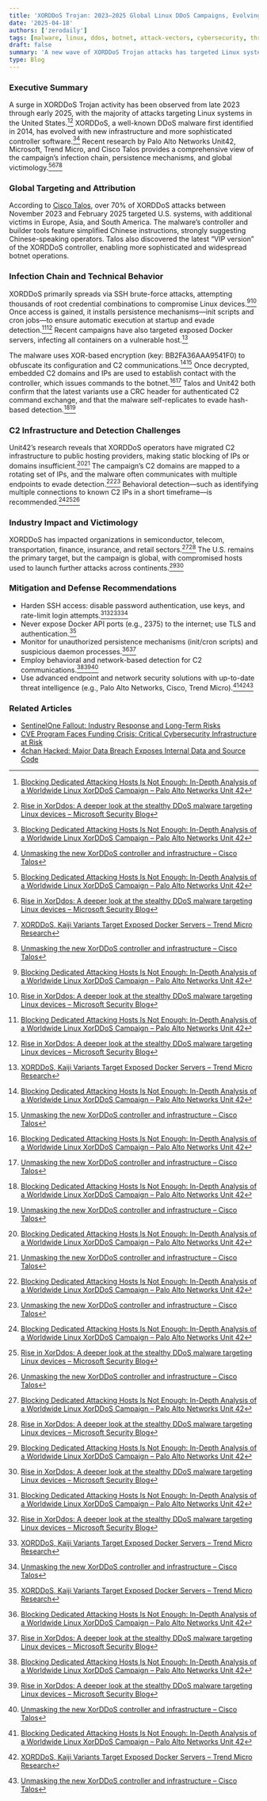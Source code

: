 ```yaml
---
title: 'XORDDoS Trojan: 2023–2025 Global Linux DDoS Campaigns, Evolving Infrastructure, and U.S. Targeting'
date: '2025-04-18'
authors: ['zerodaily']
tags: [malware, linux, ddos, botnet, attack-vectors, cybersecurity, threat-intelligence]
draft: false
summary: 'A new wave of XORDDoS Trojan attacks has targeted Linux systems worldwide, with a dramatic rise in U.S. victims and evolving command-and-control infrastructure. Here’s what defenders need to know about infection vectors, persistence, and mitigation.'
type: Blog
---
```


### Executive Summary

A surge in XORDDoS Trojan activity has been observed from late 2023 through early 2025, with the majority of attacks targeting Linux systems in the United States.[^1][^2] XORDDoS, a well-known DDoS malware first identified in 2014, has evolved with new infrastructure and more sophisticated controller software.[^1][^4] Recent research by Palo Alto Networks Unit42, Microsoft, Trend Micro, and Cisco Talos provides a comprehensive view of the campaign’s infection chain, persistence mechanisms, and global victimology.[^1][^2][^3][^4]

### Global Targeting and Attribution

According to [Cisco Talos](https://blog.talosintelligence.com/unmasking-the-new-xorddos-controller-and-infrastructure/), over 70% of XORDDoS attacks between November 2023 and February 2025 targeted U.S. systems, with additional victims in Europe, Asia, and South America. The malware’s controller and builder tools feature simplified Chinese instructions, strongly suggesting Chinese-speaking operators. Talos also discovered the latest “VIP version” of the XORDDoS controller, enabling more sophisticated and widespread botnet operations.

### Infection Chain and Technical Behavior

XORDDoS primarily spreads via SSH brute-force attacks, attempting thousands of root credential combinations to compromise Linux devices.[^1][^2] Once access is gained, it installs persistence mechanisms—init scripts and cron jobs—to ensure automatic execution at startup and evade detection.[^1][^2] Recent campaigns have also targeted exposed Docker servers, infecting all containers on a vulnerable host.[^3]

The malware uses XOR-based encryption (key: BB2FA36AAA9541F0) to obfuscate its configuration and C2 communications.[^1][^4] Once decrypted, embedded C2 domains and IPs are used to establish contact with the controller, which issues commands to the botnet.[^1][^4] Talos and Unit42 both confirm that the latest variants use a CRC header for authenticated C2 command exchange, and that the malware self-replicates to evade hash-based detection.[^1][^4]

### C2 Infrastructure and Detection Challenges

Unit42’s research reveals that XORDDoS operators have migrated C2 infrastructure to public hosting providers, making static blocking of IPs or domains insufficient.[^1][^4] The campaign’s C2 domains are mapped to a rotating set of IPs, and the malware often communicates with multiple endpoints to evade detection.[^1][^4] Behavioral detection—such as identifying multiple connections to known C2 IPs in a short timeframe—is recommended.[^1][^2][^4]

### Industry Impact and Victimology

XORDDoS has impacted organizations in semiconductor, telecom, transportation, finance, insurance, and retail sectors.[^1][^2] The U.S. remains the primary target, but the campaign is global, with compromised hosts used to launch further attacks across continents.[^1][^2]

### Mitigation and Defense Recommendations

- Harden SSH access: disable password authentication, use keys, and rate-limit login attempts.[^1][^2][^3][^4]
- Never expose Docker API ports (e.g., 2375) to the internet; use TLS and authentication.[^3]
- Monitor for unauthorized persistence mechanisms (init/cron scripts) and suspicious daemon processes.[^1][^2]
- Employ behavioral and network-based detection for C2 communications.[^1][^2][^4]
- Use advanced endpoint and network security solutions with up-to-date threat intelligence (e.g., Palo Alto Networks, Cisco, Trend Micro).[^1][^3][^4]

### Related Articles

- [SentinelOne Fallout: Industry Response and Long-Term Risks](/blog/2025-04-17-sentinelone-fallout)
- [CVE Program Faces Funding Crisis: Critical Cybersecurity Infrastructure at Risk](/blog/2025-04-16-cve-program-funding-crisis)
- [4chan Hacked: Major Data Breach Exposes Internal Data and Source Code](/blog/2025-04-16-4chan-hack)

[^1]: [Blocking Dedicated Attacking Hosts Is Not Enough: In-Depth Analysis of a Worldwide Linux XorDDoS Campaign – Palo Alto Networks Unit 42](https://unit42.paloaltonetworks.com/new-linux-xorddos-trojan-campaign-delivers-malware/)
[^2]: [Rise in XorDdos: A deeper look at the stealthy DDoS malware targeting Linux devices – Microsoft Security Blog](https://www.microsoft.com/security/blog/2022/05/19/rise-in-xorddos-a-deeper-look-at-the-stealthy-ddos-malware-targeting-linux-devices/)
[^3]: [XORDDoS, Kaiji Variants Target Exposed Docker Servers – Trend Micro Research](https://www.trendmicro.com/en_us/research/20/f/xorddos-kaiji-botnet-malware-variants-target-exposed-docker-servers.html)
[^4]: [Unmasking the new XorDDoS controller and infrastructure – Cisco Talos](https://blog.talosintelligence.com/unmasking-the-new-xorddos-controller-and-infrastructure/)
